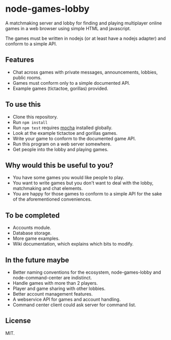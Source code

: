 node-games-lobby
=================
A matchmaking server and lobby for finding and playing multiplayer online games
in a web browser using simple HTML and javascript.

The games must be written in nodejs (or at least have a nodejs adapter) and
conform to a simple API.

Features
----
* Chat across games with private messages, announcements, lobbies, public rooms.
* Games must conform only to a simple documented API.
* Example games (tictactoe, gorillas) provided.

To use this
----
* Clone this repository.
* Run `npm install`
* Run `npm test` requires [mocha](http://visionmedia.github.io/mocha/) installed globally.
* Look at the example tictactoe and gorillas games.
* Write your game to conform to the documented game API.
* Run this program on a web server somewhere.
* Get people into the lobby and playing games.

Why would this be useful to you?
----
* You have some games you would like people to play.
* You want to write games but you don't want to deal with the lobby, matchmaking and chat elements.
* You are happy for those games to conform to a simple API for the sake of the
  aforementioned conveniences.

To be completed
----
* Accounts module.
* Database storage.
* More game examples.
* Wiki documentation, which explains which bits to modify.

In the future maybe
----
* Better naming conventions for the ecosystem, node-games-lobby and
  node-command-center are indistinct.
* Handle games with more than 2 players.
* Player and game sharing with other lobbies.
* Better account management features.
* A webservice API for games and account handling.
* Command center client could ask server for command list.

License
----
MIT.
